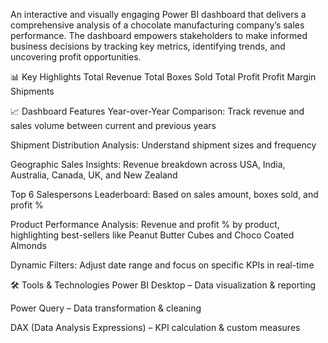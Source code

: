 An interactive and visually engaging Power BI dashboard that delivers a comprehensive analysis of a chocolate manufacturing company’s sales performance. The dashboard empowers stakeholders to make informed business decisions by tracking key metrics, identifying trends, and uncovering profit opportunities.

📊 Key Highlights
Total Revenue
Total Boxes Sold
Total Profit Profit Margin
Shipments

📈 Dashboard Features
Year-over-Year Comparison: Track revenue and sales volume between current and previous years

Shipment Distribution Analysis: Understand shipment sizes and frequency

Geographic Sales Insights: Revenue breakdown across USA, India, Australia, Canada, UK, and New Zealand

Top 6 Salespersons Leaderboard: Based on sales amount, boxes sold, and profit %

Product Performance Analysis: Revenue and profit % by product, highlighting best-sellers like Peanut Butter Cubes and Choco Coated Almonds

Dynamic Filters: Adjust date range and focus on specific KPIs in real-time

🛠 Tools & Technologies
Power BI Desktop – Data visualization & reporting

Power Query – Data transformation & cleaning

DAX (Data Analysis Expressions) – KPI calculation & custom measures

